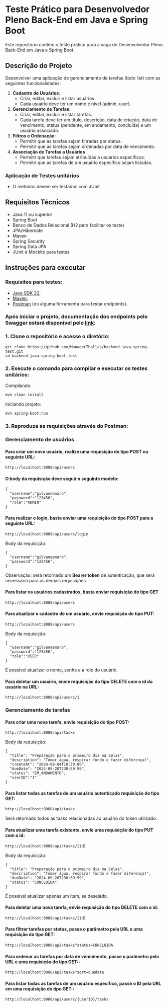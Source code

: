 # Teste Prático para Desenvolvedor Pleno Back-End em Java e Spring Boot

Este repositório contém o teste prático para a vaga de Desenvolvedor Pleno Back-End em Java e Spring Boot.

## Descrição do Projeto

Desenvolver uma aplicação de gerenciamento de tarefas (todo list) com as seguintes funcionalidades:

1. **Cadastro de Usuários**:
   - Criar, editar, excluir e listar usuários.
   - Cada usuário deve ter um nome e nível (admin, user).
2. **Gerenciamento de Tarefas**:
   - Criar, editar, excluir e listar tarefas.
   - Cada tarefa deve ter um título, descrição, data de criação, data de vencimento, status (pendente, em andamento, concluída) e um usuário associado.
3. **Filtros e Ordenação**:
   - Permitir que as tarefas sejam filtradas por status.
   - Permitir que as tarefas sejam ordenadas por data de vencimento.
4. **Associação de Tarefas a Usuários**
   - Permitir que tarefas sejam atribuídas a usuários específicos.
   - Permitir que as tarefas de um usuário específico sejam listadas.
   
### Aplicação de Testes unitários
   - O metodos devem ser testados com JUnit

## Requisitos Técnicos

- Java 11 ou superior
- Spring Boot
- Banco de Dados Relacional (H2 para facilitar os teste)
- JPA/Hibernate
- Maven
- Spring Security
- Spring Data JPA
- JUnit e Mockito para testes

## Instruções para executar

### Requisitos para testes:
- [Java SDK 22](https://www.oracle.com/br/java/technologies/downloads/);
- [Maven](https://dicasdeprogramacao.com.br/como-instalar-o-maven-no-windows/);
- [Postman](https://www.postman.com/downloads/) (ou alguma ferramenta para testar endpoints).

### Após iniciar o projeto, documentação dos endpoints pelo Swagger estará disponível pelo [link](http://localhost:8080/swagger-ui/index.html):

### 1. Clone o repositório e acesse o diretório:
   ```
   git clone https://github.com/ManagerThalles/backend-java-spring-test.git
   cd backend-java-spring-boot-test
   ```

### 2. Execute o comando para compilar e executar os testes unitários:
Compilando:
```
mvn clean install
```
Iniciando projeto:
   ```
   mvn spring-boot:run
   ```

### 3. Reproduza as requisições através do Postman:
### Gerenciamento de usuários
   #### Para criar um novo usuário, realize uma requisição do tipo POST na seguinte URL:
   ```
   http://localhost:8080/api/users
   ```
   #### O body da requisição deve seguir o seguinte modelo:
   ```
   {
     "username":"gilvaneamaro",
     "password":"123456",
     "role":"ADMIN"
   }
   ```
#### Para realizar o login, basta enviar uma requisição do tipo POST para a seguinte URL:
   ```
   http://localhost:8080/api/users/login
   ```
Body da requisição:
   ```
   {
     "username":"gilvaneamaro",
     "password":"123456",
   }
   ```
   Observação: será retornado um  **Bearer token** de autenticação, que será necessário para as demais requisições.
   
#### Para listar os usuários cadastrados, basta enviar requisição do tipo GET
 ```
 http://localhost:8080/api/users
 ```
#### Para atualizar o cadastro de um usuário, envie requisição do tipo PUT:
```
http://localhost:8080/api/users
```
Body da requisição:
```
{
  "username":"gilvaneamaro",
  "password":"123456",
  "role":"USER"
}
 ```
É possível atualizar o nome, senha e a role do usuário.

#### Para deletar um usuário, envie requisição do tipo DELETE com o id do usuário na URL:
```
http://localhost:8080/api/users/1
```
### Gerenciamento de tarefas
#### Para criar uma nova tarefa, envie requisição do tipo POST:
```
http://localhost:8080/api/tasks
```
Body da requisição:
```
{
  "title": "Preparação para o primeiro dia na Selaz",
  "description": "Tomar água, respirar fundo e fazer diferença!",
  "createAt": "2024-09-04T10:30:00",
  "dueDate": "2024-09-20T230:59:59",
  "status": "EM_ANDAMENTO",
  "userID":"1"
}
```
#### Para listar todas as tarefas de um usuário autenticado requisição do tipo GET:
```
http://localhost:8080/api/tasks
```
Será retornado todos as tasks relacionadas ao usuário do token utilizado.

#### Para atualizar uma tarefa existente, envie uma requisição do tipo PUT com o id:
```
http://localhost:8080/api/tasks/{id}
```
Body da requisição:
```
{
  "title": "Preparação para o primeiro dia na Selaz",
  "description": "Tomar água, respirar fundo e fazer diferença!",
  "dueDate": "2024-09-20T230:59:59",
  "status": "CONCLUIDA"
}
```
É possível atualizar apenas um item, se desejado.

#### Para deletar uma nova tarefa, envie requisição do tipo DELETE com o id:
```
http://localhost:8080/api/tasks/{id}
```

#### Para filtrar tarefas por status, passe o parâmetro pela URL e uma requisição do tipo GET:
```
http://localhost:8080/api/tasks?status=CONCLUIDA
```

#### Para ordenar as tarefas por data de vencimento, passe o parâmetro pela URL e uma requisição do tipo GET::
```
http://localhost:8080/api/tasks?sort=duedate
```
#### Para listar todas as tarefas de um usuário específico, passe o ID pela URL em uma requisição do tipo GET::
```
http://localhost:8080/api/users/{userID}/tasks
```





